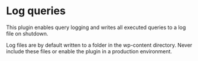 # Log queries

This plugin enables query logging and writes all executed queries to a log file on shutdown.

Log files are by default written to a folder in the wp-content directory. Never include these files or enable the plugin in a production environment.